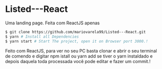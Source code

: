 # Listed---React
Uma landing page. Feita com ReactJS apenas

```bash
$ git clone https://github.com/mariovarela99/Listed---React.git
$ yarn # Install all Dependencies
$ yarn start # Start The project, open it on Browser port 3000.!

```

Feito com ReactJS, para ver no seu PC basta clonar e abrir o seu terminal de comendo e digitar npm istall ou yarn add se tiver o yarn instaldado e depois daquela toda processada você pode editar e fazer um commit.! 
